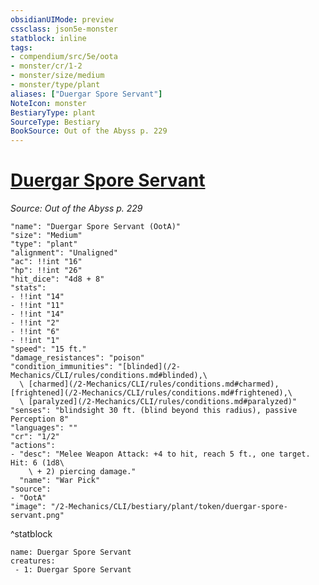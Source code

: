 ```yaml
---
obsidianUIMode: preview
cssclass: json5e-monster
statblock: inline
tags:
- compendium/src/5e/oota
- monster/cr/1-2
- monster/size/medium
- monster/type/plant
aliases: ["Duergar Spore Servant"]
NoteIcon: monster
BestiaryType: plant
SourceType: Bestiary
BookSource: Out of the Abyss p. 229
---
```

# [Duergar Spore Servant](2-Mechanics/CLI/bestiary/plant/duergar-spore-servant-oota.md)
*Source: Out of the Abyss p. 229*  

```statblock
"name": "Duergar Spore Servant (OotA)"
"size": "Medium"
"type": "plant"
"alignment": "Unaligned"
"ac": !!int "16"
"hp": !!int "26"
"hit_dice": "4d8 + 8"
"stats":
- !!int "14"
- !!int "11"
- !!int "14"
- !!int "2"
- !!int "6"
- !!int "1"
"speed": "15 ft."
"damage_resistances": "poison"
"condition_immunities": "[blinded](/2-Mechanics/CLI/rules/conditions.md#blinded),\
  \ [charmed](/2-Mechanics/CLI/rules/conditions.md#charmed), [frightened](/2-Mechanics/CLI/rules/conditions.md#frightened),\
  \ [paralyzed](/2-Mechanics/CLI/rules/conditions.md#paralyzed)"
"senses": "blindsight 30 ft. (blind beyond this radius), passive Perception 8"
"languages": ""
"cr": "1/2"
"actions":
- "desc": "Melee Weapon Attack: +4 to hit, reach 5 ft., one target. Hit: 6 (1d8\
    \ + 2) piercing damage."
  "name": "War Pick"
"source":
- "OotA"
"image": "/2-Mechanics/CLI/bestiary/plant/token/duergar-spore-servant.png"
```
^statblock

```encounter-table
name: Duergar Spore Servant
creatures:
 - 1: Duergar Spore Servant
```